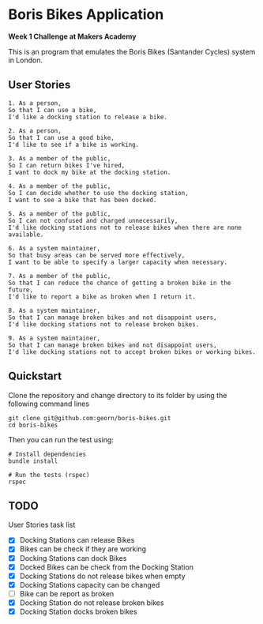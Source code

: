 # Boris Bikes Application
**Week 1 Challenge at Makers Academy**

This is an program that emulates the Boris Bikes (Santander Cycles) system in London.

## User Stories

```
1. As a person,
So that I can use a bike,
I'd like a docking station to release a bike.

2. As a person,
So that I can use a good bike,
I'd like to see if a bike is working.

3. As a member of the public,
So I can return bikes I've hired,
I want to dock my bike at the docking station.

4. As a member of the public,
So I can decide whether to use the docking station,
I want to see a bike that has been docked.

5. As a member of the public,
So I can not confused and charged unnecessarily,
I'd like docking stations not to release bikes when there are none available.

6. As a system maintainer,
So that busy areas can be served more effectively,
I want to be able to specify a larger capacity when necessary.

7. As a member of the public,
So that I can reduce the chance of getting a broken bike in the future,
I'd like to report a bike as broken when I return it.

8. As a system maintainer,
So that I can manage broken bikes and not disappoint users,
I'd like docking stations not to release broken bikes.

9. As a system maintainer,
So that I can manage broken bikes and not disappoint users,
I'd like docking stations not to accept broken bikes or working bikes.
```

## Quickstart

Clone the repository and change directory to its folder by using the following command lines

```
git clone git@github.com:georn/boris-bikes.git
cd boris-bikes
```

Then you can run the test using:

```
# Install dependencies
bundle install

# Run the tests (rspec)
rspec
```

## TODO

User Stories task list

- [x] Docking Stations can release Bikes
- [x] Bikes can be check if they are working
- [x] Docking Stations can dock Bikes
- [x] Docked Bikes can be check from the Docking Station  
- [x] Docking Stations do not release bikes when empty
- [x] Docking Stations capacity can be changed
- [ ] Bike can be report as broken
- [x] Docking Station do not release broken bikes
- [x] Docking Station docks broken bikes
